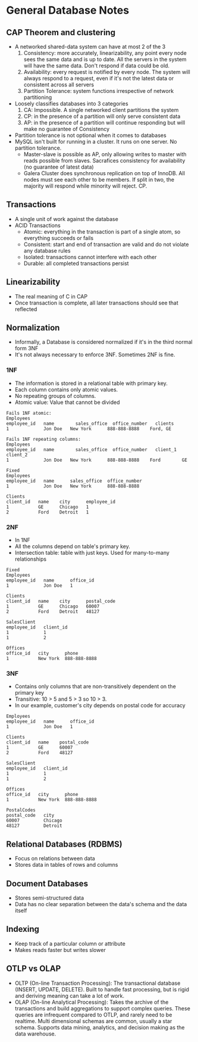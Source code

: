 # General Database Notes

## CAP Theorem and clustering

-   A networked shared-data system can have at most 2 of the 3
    1. Consistency: more accurately, linearizability, any point every node sees the same data and is up to date. All the servers in the system will have the same data. Don't respond if data could be old.
    2. Availability: every request is notified by every node. The system will always respond to a request, even if it's not the latest data or consistent across all servers
    3. Partition Tolerance: system functions irrespective of network partitioning
-   Loosely classifies databases into 3 categories
    1. CA: Impossible. A single networked client partitions the system
    2. CP: in the presence of a partition will only serve consistent data
    3. AP: in the presence of a partition will continue responding but will make no guarantee of Consistency
-   Partition tolerance is not optional when it comes to databases
-   MySQL isn't built for running in a cluster. It runs on one server. No partition tolerance.
    -   Master-slave is possible as AP, only allowing writes to master with reads possible from slaves. Sacrafices consistency for availability (no guarantee of latest data)
    -   Galera Cluster does synchronous replication on top of InnoDB. All nodes must see each other to be members. If split in two, the majority will respond while minority will reject. CP.

## Transactions

-   A single unit of work against the database
-   ACID Transactions
    -   Atomic: everything in the transaction is part of a single atom, so everything succeeds or fails
    -   Consistent: start and end of transaction are valid and do not violate any database rules
    -   Isolated: transactions cannot interfere with each other
    -   Durable: all completed transactions persist

## Linearizability

-   The real meaning of C in CAP
-   Once transaction is complete, all later transactions should see that reflected

## Normalization

-   Informally, a Database is considered normalized if it's in the third normal form 3NF
-   It's not always necessary to enforce 3NF. Sometimes 2NF is fine.

### 1NF

-   The information is stored in a relational table with primary key.
-   Each column contains only atomic values.
-   No repeating groups of columns.
-   Atomic value: Value that cannot be divided

```
Fails 1NF atomic:
Employees
employee_id   name  	  sales_office  office_number   clients
1  	          Jon Doe   New York      888-888-8888    Ford, GE

Fails 1NF repeating columns:
Employees
employee_id   name  	  sales_office  office_number   client_1    client_2
1  	          Jon Doe   New York      888-888-8888    Ford        GE

Fixed
Employees
employee_id   name      sales_office  office_number
1  	          Jon Doe   New York      888-888-8888

Clients
client_id   name    city      employee_id
1           GE      Chicago   1
2           Ford    Detroit   1
```

### 2NF

-   In 1NF
-   All the columns depend on table's primary key.
-   Intersection table: table with just keys. Used for many-to-many relationships

```
Fixed
Employees
employee_id   name      office_id
1  	          Jon Doe   1

Clients
client_id   name    city      postal_code
1           GE      Chicago   60007
2           Ford    Detroit   48127

SalesClient
employee_id   client_id
1             1
1             2

Offices
office_id   city      phone
1           New York  888-888-8888
```

### 3NF

-   Contains only columns that are non-transitively dependent on the primary key
-   Transitive: 10 > 5 and 5 > 3 so 10 > 3.
-   In our example, customer's city depends on postal code for accuracy

```
Employees
employee_id   name      office_id
1  	          Jon Doe   1

Clients
client_id   name    postal_code
1           GE      60007
2           Ford    48127

SalesClient
employee_id   client_id
1             1
1             2

Offices
office_id   city      phone
1           New York  888-888-8888

PostalCodes
postal_code   city
60007         Chicago
48127         Detroit
```

## Relational Databases (RDBMS)

-   Focus on relations between data
-   Stores data in tables of rows and columns

## Document Databases

-   Stores semi-structured data
-   Data has no clear separation between the data's schema and the data itself

## Indexing

-   Keep track of a particular column or attribute
-   Makes reads faster but writes slower

## OTLP vs OLAP

-   OLTP (On-line Transaction Processing): The transactional database (INSERT, UPDATE, DELETE). Built to handle fast processing, but is rigid and deriving meaning can take a lot of work.
-   OLAP (On-line Analytical Processing): Takes the archive of the transactions and build aggregations to support complex queries. These queries are infrequent compared to OTLP, and rarely need to be realtime. Multi dimensional schemas are common, usually a star schema. Supports data mining, analytics, and decision making as the data warehouse.
